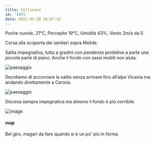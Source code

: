 ```yaml
---
title: Collinare
id: '1471'
date: 2021-05-28 14:07:42
---
```


Poche nuvole, 21°C, Percepito 19°C, Umidità 43%, Vento 2m/s da S

Corsa alla scoperta dei sentieri sopra Melide.

Salita impegnativa, tutta a gradini con pendenze proibitive a parte una piccola parte di piano. Anche il fondo con sassi mobili non aiuta.

![paesaggio](/images/2021/08/IMG_3958.jpg)

Decidiamo di accorciare la salita senza arrivare fino all’alpe Vicania ma andando direttamente a Carona.

![paesaggio](/images/2021/08/IMG_3957.jpg)

Discesa sempre impegnativa ma almeno il fondo è più corribile.

![image](/images/2021/08/20210528-activity-map.png)

#### map

Bel giro, magari da fare quando si è un po' più in forma.